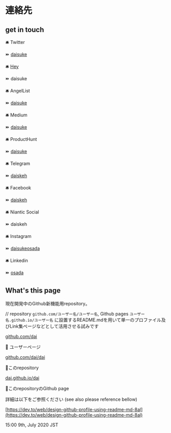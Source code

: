 # 連絡先

## get in touch

🛎 Twitter

   ⏩ [daisuke](https://twitter.com/daisuke)

🛎 [Hey](https://app.hey.com)

   ⏩ daisuke

🛎 AngelList

   ⏩ [daisuke](https://angel.co/p/daisuke)

🛎 Medium

   ⏩ [daisuke](https://medium.com/@daisuke)

🛎 ProductHunt

   ⏩ [daisuke](https://producthunt.com/daisuke)

🛎 Telegram

   ⏩ [daiskeh](https://t.me/daiskeh)

🛎 Facebook

   ⏩ [daiskeh](https://facebook.com/daiskeh)

🛎 Niantic Social

   ⏩ daiskeh

🛎 Instagram

   ⏩ [daisukeosada](https://instagram.com/daisukeosada)

🛎 Linkedin

   ⏩ [osada](https://linkedin.com/in/osada)

## What's this page

現在開発中のGithub新機能用repository。

// repository `github.com/ユーザー名/ユーザー名`, Github pages `ユーザー名.github.io/ユーザー名` に設置するREADME.mdを用いて単一のプロファイル及びLink集ページなどとして活用させる試みです

[github.com/dai](https://github.com/dai)

   :arrow_up_small: ユーザーページ

[github.com/dai/dai](https://github.com/dai/dai)

   :arrow_up_small:このrepository

[dai.github.io/dai](https://dai.github.io/dai)

   :arrow_up_small:このrepositoryのGithub page

詳細は以下をご参照ください (see also please reference bellow)

[https://dev.to/web/design-github-profile-using-readme-md-8al](https://dev.to/web/design-github-profile-using-readme-md-8al)

15:00 9th, July 2020 JST
